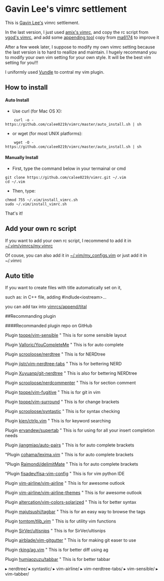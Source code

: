 # Gavin Lee's vimrc settlement

This is [Gavin Lee's](https://github.com/calee0219) vimrc settlement.

In the last version, I just used [amix's vimrc](https://github.com/amix/vimrc), and copy the rc script from [vgod's vimrc](https://github.com/vgod/vimrc), and add some [appending tool](vimrcs/append) copy from [ma6174](https://github.com/ma6174/vim) to improve it

After a few week later, I suppose to modify my own vimrc setting because the last version is to hard to reallize and maintain. I hugely recommand you to modify your own vim setting for your own style. It will be the best vim setting for you!!!

I uniformly used [Vundle](https://github.com/VundleVim/Vundle.vim) to contral my vim plugin.

## How to install
#### Auto Install
* Use curl (for Mac OS X):
```shell
    curl -o - https://github.com/calee0219/vimrc/master/auto_install.sh | sh
```
* or wget (for most UNIX platforms):
```shell
    wget -O - https://github.com/calee0219/vimrc/master/auto_install.sh | sh
```

#### Manually Install
* First, type the command below in your termainal or cmd
```shell
git clone https://github.com/calee0219/vimrc.git ~/.vim
cd ~/.vim
```

* Then, type:
```shell
chmod 755 ~/.vim/install_vimrc.sh
sudo ~/.vim/install_vimrc.sh
```
That's it!

## Add your own rc script

If you want to add your own rc script, I recommend to add it in [~/.vim/vimrcs/my.vimrc](vimrcs/my.vimrc)

Of couse, you can also add it in [~/.vim/my_configs.vim](my_configs.vim) or just add it in ~/.vimrc

## Auto title

If you want to create files with title automatically set on it,

   such as: in C++ file, adding #indlude\<iostream\>...

you can add tax into [vimrcs/append/tital](vimrcs/append/tital)

##Recommanding plugin


####Recommanded plugin repo on GitHub

Plugin [tpope/vim-sensible](https://github.com/tpope/vim-sensible)                 " This is for some sensible layout

Plugin [Valloric/YouCompleteMe](https://github.com/Valloric/YouCompleteMe)             " This is for auto complete

Plugin [scrooloose/nerdtree](https://github.com/scrooloose/nerdtree)                " This is for NERDtree

Plugin [jistr/vim-nerdtree-tabs](https://github.com/jistr/vim-nerdtree-tabs)            " This is for bettering NERD

Plugin [Xuyuanp/git-nerdtree](https://github.com/Xuyuanp/git-nerdtree)               " This is also for bettering NERDtree

Plugin [scrooloose/nerdcommenter](https://github.com/scrooloose/nerdcommenter)           " This is for section comment

Plugin [tpope/vim-fugitive](https://github.com/tpope/vim-fugitive)                 " This is for git in vim

Plugin [tpope/vim-surround](https://github.com/tpope/vim-surround)                 " This is for change brackets

Plugin [scrooloose/syntastic](https://github.com/scrooloose/syntastic)               " This is for syntax checking

Plugin [kien/ctrlp.vim](https://github.com/kien/ctrlp.vim)                     " This is for keyword searching

Plugin [ervandew/supertab](https://github.com/ervandew/supertab)                  " This is for using <Tab> for all your insert completion needs

Plugin [jiangmiao/auto-pairs](https://github.com/jiangmiao/auto-pairs)               " This is for auto complete brackets

"Plugin [cohama/lexima.vim](https://github.com/cohama/lexima.vim)                 " This is for auto complete brackets

"Plugin [Raimondi/delimitMate](https://github.com/Raimondi/delimitMate)              " This is for auto complete brackets

"Plugin [fisadev/fisa-vim-config](https://github.com/fisadev/fisa-vim-config)           " This is for vim python IDE

Plugin [vim-airline/vim-airline](https://github.com/vim-airline/vim-airline)            " This is for awesome outlook

Plugin [vim-airline/vim-airline-themes](https://github.com/vim-airline/vim-airline-themes)     " This is for awesome outlook

Plugin [altercation/vim-colors-solarized](https://github.com/altercation/vim-colors-solarized)   " This is for better syntax

Plugin [majutsushi/tagbar](https://github.com/majutsushi/tagbar)                  " This is for an easy way to browse the tags

Plugin [tomtom/tlib_vim](https://github.com/tomtom/tlib_vim)                    " This is for utility vim functions

Plugin [SirVer/ultisnips](https://github.com/SirVer/ultisnips)                   " This is for SirVer/ultisnips

Plugin [airblade/vim-gitgutter](https://github.com/airblade/vim-gitgutter)             " This is for making git easer to use

Plugin [rking/ag.vim](https://github.com/rking/ag.vim)                       " This is for better diff using ag

Plugin [humiaozuzu/tabbar](https://github.com/humiaozuzu/tabbar)                  " This is for better tabbar


▸ nerdtree/
▸ syntastic/
▸ vim-airline/
▸ vim-nerdtree-tabs/
▸ vim-sensible/
▸ vim-tabber/
